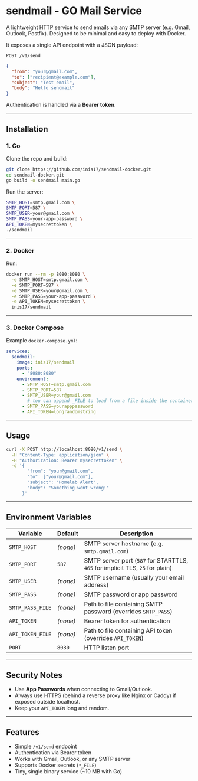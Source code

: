 # sendmail - GO Mail Service

A lightweight HTTP service to send emails via any SMTP server (e.g. Gmail, Outlook, Postfix).
Designed to be minimal and easy to deploy with Docker.

It exposes a single API endpoint with a JSON payload:

```
POST /v1/send
```

```json
{
  "from": "your@gmail.com",
  "to": ["recipient@example.com"],
  "subject": "Test email",
  "body": "Hello sendmail"
}
```

Authentication is handled via a **Bearer token**.

---

## Installation

### 1. Go
Clone the repo and build:

```bash
git clone https://github.com/inis17/sendmail-docker.git
cd sendmail-docker.git
go build -o sendmail main.go
```

Run the server:

```bash
SMTP_HOST=smtp.gmail.com \
SMTP_PORT=587 \
SMTP_USER=your@gmail.com \
SMTP_PASS=your-app-password \
API_TOKEN=mysecrettoken \
./sendmail
```


---

### 2. Docker

Run:

```bash
docker run --rm -p 8080:8080 \
  -e SMTP_HOST=smtp.gmail.com \
  -e SMTP_PORT=587 \
  -e SMTP_USER=your@gmail.com \
  -e SMTP_PASS=your-app-password \
  -e API_TOKEN=mysecrettoken \
  inis17/sendmail
```

---

### 3. Docker Compose

Example `docker-compose.yml`:

```yaml
services:
  sendmail:
    image: inis17/sendmail
    ports:
      - "8080:8080"
    environment:
      - SMTP_HOST=smtp.gmail.com
      - SMTP_PORT=587
      - SMTP_USER=your@gmail.com
        # tou can append _FILE to load from a file inside the container (e.g. docker secrets)
      - SMTP_PASS=yourapppassword
      - API_TOKEN=longrandomstring
```

---

## Usage

```bash
curl -X POST http://localhost:8080/v1/send \
  -H "Content-Type: application/json" \
  -H "Authorization: Bearer mysecrettoken" \
  -d '{
        "from": "your@gmail.com",
        "to": ["your@gmail.com"],
        "subject": "Homelab Alert",
        "body": "Something went wrong!"
      }'
```

---

## Environment Variables

| Variable         | Default  | Description                                                                   |
| ---------------- | -------- | ----------------------------------------------------------------------------- |
| `SMTP_HOST`      | *(none)* | SMTP server hostname (e.g. `smtp.gmail.com`)                                  |
| `SMTP_PORT`      | `587`    | SMTP server port (`587` for STARTTLS, `465` for implicit TLS, `25` for plain) |
| `SMTP_USER`      | *(none)* | SMTP username (usually your email address)                                    |
| `SMTP_PASS`      | *(none)* | SMTP password or app password                                                 |
| `SMTP_PASS_FILE` | *(none)* | Path to file containing SMTP password (overrides `SMTP_PASS`)                 |
| `API_TOKEN`      | *(none)* | Bearer token for authentication                                               |
| `API_TOKEN_FILE` | *(none)* | Path to file containing API token (overrides `API_TOKEN`)                     |
| `PORT`           | `8080`   | HTTP listen port                                                              |

---

## Security Notes

* Use **App Passwords** when connecting to Gmail/Outlook.
* Always use HTTPS (behind a reverse proxy like Nginx or Caddy) if exposed outside localhost.
* Keep your `API_TOKEN` long and random.

---

## Features

* Simple `/v1/send` endpoint
* Authentication via Bearer token
* Works with Gmail, Outlook, or any SMTP server
* Supports Docker secrets (`*_FILE`)
* Tiny, single binary service (\~10 MB with Go)
